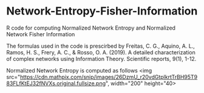 # Network-Entropy-Fisher-Information
R code for computing Normalized Network Entropy and Normalized Network Fisher Information

The formulas used in the code is prescirbed by 
Freitas, C. G., Aquino, A. L., Ramos, H. S., Frery, A. C., & Rosso, O. A. (2019). A detailed characterization of complex networks using Information Theory. Scientific reports, 9(1), 1-12.

Normalized Network Entropy is computed as follows
<img src="https://cdn.mathpix.com/snip/images/26DzmU_r20vdGtplkrtTrBH95T983FLfKtEJ32fNVXs.original.fullsize.png", width="200" height="40>
